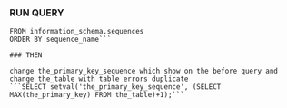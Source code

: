 ### RUN QUERY

```SELECT sequence_schema, sequence_name 
FROM information_schema.sequences 
ORDER BY sequence_name```

### THEN

change the_primary_key_sequence which show on the before query and change the_table with table errors duplicate
```SELECT setval('the_primary_key_sequence', (SELECT MAX(the_primary_key) FROM the_table)+1);```



